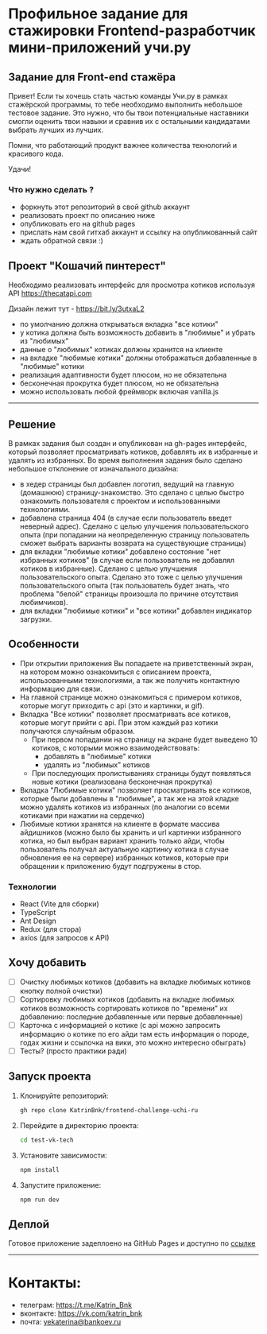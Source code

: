 # Профильное задание для стажировки Frontend-разработчик мини-приложений учи.ру

## Задание для Front-end стажёра

Привет! Если ты хочешь стать частью команды Учи.ру в рамках стажёрской программы,
то тебе необходимо выполнить небольшое тестовое задание. Это нужно, что бы твои
потенциальные наставники смогли оценить твои навыки и сравнив их с остальными
кандидатами выбрать лучших из лучших.

Помни, что работающий продукт важнее количества технологий и красивого кода.

Удачи!

### Что нужно сделать ?

- форкнуть этот репозиторий в свой github аккаунт
- реализовать проект по описанию ниже
- опубликовать его на github pages
- прислать нам свой гитхаб аккаунт и ссылку на опубликованный сайт
- ждать обратной связи :)

## Проект "Кошачий пинтерест"

Необходимо реализовать интерфейс для просмотра котиков используя API https://thecatapi.com

Дизайн лежит тут - https://bit.ly/3utxaL2

- по умолчанию должна открываться вкладка "все котики"
- у котика должна быть возможность добавить в "любимые" и убрать из "любимых"
- данные о "любимых" котиках должны хранится на клиенте
- на вкладке "любимые котики" должны отображаться добавленные в "любимые" котики
- реализация адаптивности будет плюсом, но не обязательна
- бесконечная прокрутка будет плюсом, но не обязательна
- можно использовать любой фреймворк включая vanilla.js

---

## Решение

В рамках задания был создан и опубликован на gh-pages интерфейс, который позволяет просматривать котиков, добавлять их в избранные и удалять из избранных.
Во время выполнения задания было сделано небольшое отклонение от изначального дизайна:
- в хедер страницы был добавлен логотип, ведущий на главную (домашнюю) страницу-знакомство. Это сделано с целью быстро ознакомить пользователя с проектом и использованными технологиями.
- добавлена страница 404 (в случае если пользователь введет неверный адрес). Сделано с целью улучшения пользовательского опыта (при попадании на неопределенную страницу пользователь сможет выбрать варианты возврата на существующие страницы)
- для вкладки "любимые котики" добавлено состояние "нет избранных котиков" (в случае если пользователь не добавлял котиков в избранные). Сделано с целью улучшения пользовательского опыта. Сделано это тоже с целью улучшения пользовательского опыта (так пользователь будет знать, что проблема "белой" страницы произошла по причине отсутствия любимчиков).
- для вкладки "любимые котики" и "все котики" добавлен индикатор загрузки. 


## Особенности
- При открытии приложения Вы попадаете на приветственный экран, на котором можно ознакомиться с описанием проекта, использованными технологиями, а так же получить контактную информацию для связи.
- На главной странице можно ознакомиться с примером котиков, которые могут приходить с api (это и картинки, и gif).
- Вкладка "Все котики" позволяет просматривать все котиков, которые могут прийти с api. При этом каждый раз котики получаются случайным образом.
    - При первом попадании на страницу на экране будет выведено 10 котиков, с которыми можно взаимодействовать:
        - добавлять в "любимые" котики
        - удалять из "любимых" котиков
    - При последующих пролистываниях страницы будут появляться новые котики (реализована бесконечная прокрутка)
- Вкладка "Любимые котики" позволяет просматривать все котиков, которые были добавлены в "любимые", а так же на этой кладке можно удалять котиков из избранных (по аналогии со всеми котиками при нажатии на сердечко)
- Любимые котики хранятся на клиенте в формате массива айдишников (можно было бы хранить и url картинки избранного котика, но был выбран вариант хранить только айди, чтобы пользователь получал актуальную картинку котика в случае обновления ее на сервере) избранных котиков, которые при обращении к приложению будут подгружены в стор.

### Технологии

- React (Vite для сборки)
- TypeScript
- Ant Design
- Redux (для стора)
- axios (для запросов к API)

## Хочу добавить
- [ ] Очистку любимых котиков (добавить на вкладке любимых котиков кнопку полной очистки)
- [ ] Сортировку любимых котиков (добавить на вкладке любимых котиков возможность сортировать котиков по "времени" их добавлению: последние добавленные или первые добавленные)
- [ ] Карточка с информацией о котике (с api можно запросить информацию о котике по его айди там есть информация о породе, годах жизни и ссылочка на вики, это можно интересно обыграть)
- [ ] Тесты? (просто практики ради)

## Запуск проекта

1. Клонируйте репозиторий:
   ```bash
   gh repo clone KatrinBnk/frontend-challenge-uchi-ru
   ```

2. Перейдите в директорию проекта:
   ```bash
   cd test-vk-tech
   ```

3. Установите зависимости:
   ```bash
   npm install
   ```

4. Запустите приложение:
   ```bash
   npm run dev
   ```


## Деплой

Готовое приложение задеплоено на GitHub Pages и доступно по
[ссылке](https://katrinbnk.github.io/frontend-challenge-uchi-ru/)

--- 

# Контакты:
- телеграм: https://t.me/Katrin_Bnk
- вконтакте: https://vk.com/katrin_bnk
- почта:  yekaterina@bankoev.ru

